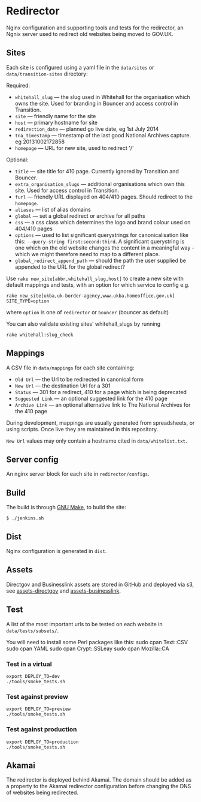 # Redirector

Nginx configuration and supporting tools and tests for the redirector, an Ngnix server used to redirect old websites being moved to GOV.UK.

## Sites

Each site is configured using a yaml file in the `data/sites` or `data/transition-sites` directory:

Required:
* `whitehall_slug` — the slug used in Whitehall for the organisation which owns the site. Used for branding in Bouncer and access control in Transition.
* `site` — friendly name for the site
* `host` — primary hostname for site
* `redirection_date` — planned go live date, eg 1st July 2014
* `tna_timestamp` — timestamp of the last good National Archives capture. eg 20131002172858
* `homepage` — URL for new site, used to redirect '/'

Optional:
* `title` — site title for 410 page. Currently ignored by Transition and Bouncer.
* `extra_organisation_slugs` — additional organisations which own this site. Used for access control in Transition.
* `furl` — friendly URL displayed on 404/410 pages. Should redirect to the `homepage`.
* `aliases` — list of alias domains
* `global` — set a global redirect or archive for all paths
* `css` — a css class which determines the logo and brand colour used on 404/410 pages
* `options` — used to list significant querystrings for canonicalisation like this: `--query-string first:second:third`. A significant querystring is one which on the old website changes the content in a meaningful way - which we might therefore need to map to a different place.
* `global_redirect_append_path` — should the path the user supplied be appended
to the URL for the global redirect?

Use `rake new_site[abbr,whitehall_slug,host]` to create a new site with default
mappings and tests, with an option for which service to config e.g.

`rake new_site[ukba,uk-border-agency,www.ukba.homeoffice.gov.uk] SITE_TYPE=option`

where `option` is one of `redirector` or `bouncer` (bouncer as default)

You can also validate existing sites' whitehall_slugs by running

`rake whitehall:slug_check`

## Mappings

A CSV file in `data/mappings` for each site containing:

* `Old Url` — the Url to be redirected in canonical form
* `New Url` — the destination Url for a 301
* `Status` — 301 for a redirect, 410 for a page which is being deprecated
* `Suggested Link` — an optional suggested link for the 410 page
* `Archive Link` — an optional alternative link to The National Archives for the 410 page

During development, mappings are usually generated from spreadsheets, or using scripts.
Once live they are maintained in this repository.

`New Url` values may only contain a hostname cited in `data/whitelist.txt`.

## Server config

An nginx server block for each site in `redirector/configs`.

## Build

The build is through [GNU Make](http://www.gnu.org/software/make/), to build the site:

    $ ./jenkins.sh

## Dist

Nginx configuration is generated in `dist`.


## Assets

Directgov and Businesslink assets are stored in GitHub and deployed via s3,  see [assets-directgov](https://github.com/alphagov/assets-directgov) and [assets-businesslink](https://github.com/alphagov/assets-businesslink).

## Test

A list of the most important urls to be tested on each website in `data/tests/subsets/`.

You will need to install some Perl packages like this:
    sudo cpan Text::CSV
    sudo cpan YAML
    sudo cpan Crypt::SSLeay
    sudo cpan Mozilla::CA

### Test in a virtual

    export DEPLOY_TO=dev
    ./tools/smoke_tests.sh

### Test against preview

    export DEPLOY_TO=preview
    ./tools/smoke_tests.sh

### Test against production

    export DEPLOY_TO=production
    ./tools/smoke_tests.sh

## Akamai

The redirector is deployed behind Akamai. The domain should be added as a property to the Akamai redirector configuration before changing the DNS of websites being redirected.

